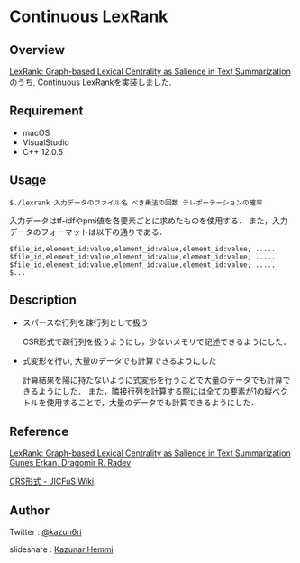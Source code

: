# Continuous LexRank

## Overview
[LexRank: Graph-based Lexical Centrality as Salience in Text Summarization](https://arxiv.org/abs/1109.2128) のうち, Continuous LexRankを実装しました.

## Requirement
- macOS
- VisualStudio
- C++ 12.0.5

## Usage
`$./lexrank 入力データのファイル名 べき乗法の回数 テレポーテーションの確率`

入力データはtf-idfやpmi値を各要素ごとに求めたものを使用する．
また，入力データのフォーマットは以下の通りである．

    $file_id,element_id:value,element_id:value,element_id:value, .....
    $file_id,element_id:value,element_id:value,element_id:value, .....
    $file_id,element_id:value,element_id:value,element_id:value, .....
    $...


## Description
- スパースな行列を疎行列として扱う

    CSR形式で疎行列を扱うようにし，少ないメモリで記述できるようにした．

- 式変形を行い, 大量のデータでも計算できるようにした

    計算結果を陽に持たないように式変形を行うことで大量のデータでも計算できるようにした．
    また，隣接行列を計算する際には全ての要素が1の縦ベクトルを使用することで，大量のデータでも計算できるようにした．

## Reference
[LexRank: Graph-based Lexical Centrality as Salience in Text Summarization Gunes Erkan, Dragomir R. Radev](https://arxiv.org/abs/1109.2128)

[CRS形式 - JICFuS Wiki](http://www.jicfus.jp/wiki/index.php?CRS%E5%BD%A2%E5%BC%8F)

## Author
Twitter    : [@kazun6ri](https://twitter.com/kazun6ri)

slideshare :  [KazunariHemmi](https://www.slideshare.net/KazunariHemmi)
